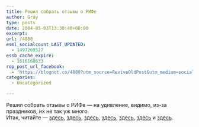 ```yaml
---
title: Решил собрать отзывы о РИФе
author: Gray
type: posts
date: 2004-05-03T13:30:40+00:00
excerpt:
url: /4880
esml_socialcount_LAST_UPDATED:
  - 1497269527
essb_cache_expire:
  - 1616160633
rop_post_url_facebook:
  - 'https://blognot.co/4880?utm_source=ReviveOldPost&utm_medium=social&utm_campaign=ReviveOldPost'
categories:
  - Uncategorized

---
```








Решил собрать отзывы о РИФе &#8212; на удивление, видимо, из-за праздников, их не так уж много.  
Итак, читайте &#8212; <a href="http://www.livejournal.com/users/colombo/67354.html" target="_blank">здесь</a>, <a href="http://www.livejournal.com/users/golub_eva/28477.html" target="_blank">здесь</a>, <a href="http://www.livejournal.com/users/phoneme/190988.html" target="_blank">здесь</a>, <a href="http://www.livejournal.com/users/renata/223420.html" target="_blank">здесь</a>, <a href="http://www.livejournal.com/users/prometa/9125.html" target="_blank">здесь</a>, <a href="http://www.livejournal.com/users/doctor/64148.html" target="_blank">здесь</a> и <a href="http://blog.redgraphic.ru/os/02-05-04_215/" target="_blank">здесь</a>.